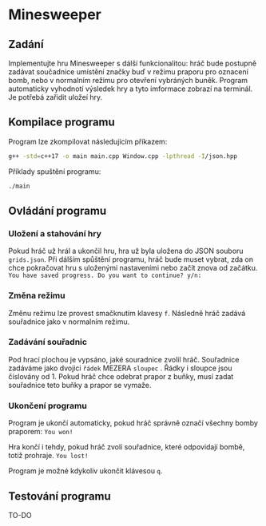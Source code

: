 # Minesweeper

## Zadání
Implementujte hru Minesweeper s dálší funkcionalitou:
hráč bude postupně zadávat součadnice umístění značky buď v režimu praporu pro oznacení bomb, 
nebo v normalním režimu pro otevření vybráných buněk.
Program automaticky vyhodnotí výsledek hry a tyto imformace zobrazí na terminál.
Je potřebá zařidit uložeí hry.

## Kompilace programu
Program lze zkompilovat následujícím příkazem:
```bash
g++ -std=c++17 -o main main.cpp Window.cpp -lpthread -I/json.hpp
```

Příklady spuštění programu:
```bash
./main
```

## Ovládání programu

### Uložení a stahování hry

Pokud hráč už hrál a ukončil hru, hra už byla uložena do JSON souboru `grids.json`. Při dálším spůštění programu, hráč bude muset vybrat,
zda on chce pokračovat hru s uloženými nastaveními nebo začít znova od začátku.
`You have saved progress. Do you want to continue? y/n:`

### Změna režimu
Změnu režimu lze provest smačknutím klavesy `f`.
Následně hráč zadává souřadnice jako v normalním režimu.

### Zadávání souřadnic
Pod hrací plochou je vypsáno, jaké souradnice zvolil hráč.
Souřadnice zadáváme jako dvojici `řádek` MEZERA `sloupec` . Řádky i sloupce jsou číslovány od 1.
Pokud hráč chce odebrat prapor z buňky, musí zadat souřadnice teto buňky a prapor se vymaže.

### Ukončení programu
Program je ukončí automaticky, pokud hráč správně označí všechny bomby praporem:
`You won!`

Hra končí i tehdy, pokud hráč zvolí souřadnice, 
které odpovidají bombě, totiž prohraje.
`You lost!`

Program je možné kdykoliv ukončit klávesou `q`.

## Testování programu
TO-DO
